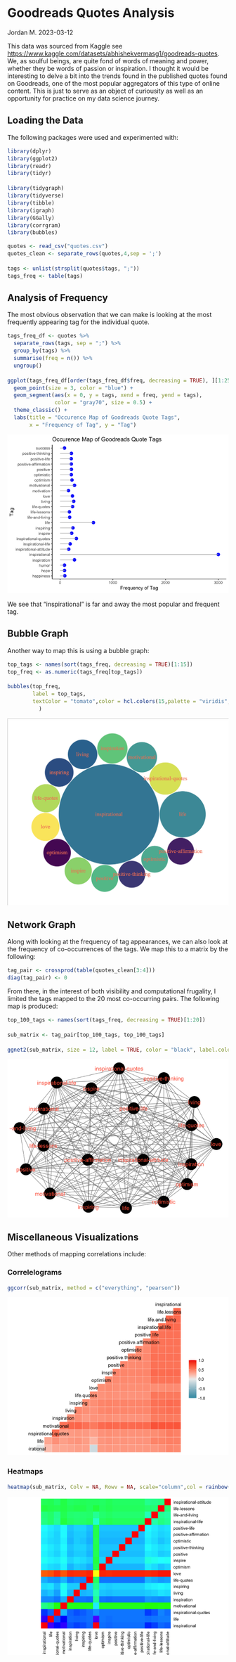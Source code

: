 Goodreads Quotes Analysis
================
Jordan M.
2023-03-12

This data was sourced from Kaggle see
<https://www.kaggle.com/datasets/abhishekvermasg1/goodreads-quotes>. We,
as soulful beings, are quite fond of words of meaning and power, whether
they be words of passion or inspiration. I thought it would be
interesting to delve a bit into the trends found in the published quotes
found on Goodreads, one of the most popular aggregators of this type of
online content. This is just to serve as an object of curiousity as well
as an opportunity for practice on my data science journey.

## Loading the Data

The following packages were used and experimented with:

``` r
library(dplyr)
library(ggplot2)
library(readr)
library(tidyr)

library(tidygraph)
library(tidyverse)
library(tibble)
library(igraph)
library(GGally)
library(corrgram)
library(bubbles)
```

``` r
quotes <- read_csv("quotes.csv")
quotes_clean <- separate_rows(quotes,4,sep = ';')

tags <- unlist(strsplit(quotes$tags, ";"))
tags_freq <- table(tags)
```

## Analysis of Frequency

The most obvious observation that we can make is looking at the most
frequently appearing tag for the individual quote.

``` r
tags_freq_df <- quotes %>%
  separate_rows(tags, sep = ";") %>%
  group_by(tags) %>%
  summarise(freq = n()) %>%
  ungroup()

ggplot(tags_freq_df[order(tags_freq_df$freq, decreasing = TRUE), ][1:25,], aes(x = freq, y = tags)) +
  geom_point(size = 3, color = "blue") +
  geom_segment(aes(x = 0, y = tags, xend = freq, yend = tags),
               color = "gray70", size = 0.5) +
  theme_classic() +
  labs(title = "Occurence Map of Goodreads Quote Tags",
       x = "Frequency of Tag", y = "Tag")
```

![](Title_files/figure-gfm/unnamed-chunk-3-1.png)<!-- -->

We see that “inspirational” is far and away the most popular and
frequent tag.

## Bubble Graph

Another way to map this is using a bubble graph:

``` r
top_tags <- names(sort(tags_freq, decreasing = TRUE)[1:15])
top_freq <- as.numeric(tags_freq[top_tags])

bubbles(top_freq, 
        label = top_tags,
        textColor = "tomato",color = hcl.colors(15,palette = "viridis", alpha=NULL)[sample(15)]
          )
```

<img src="Rplot.png" width="600" />

## Network Graph

Along with looking at the frequency of tag appearances, we can also look
at the frequency of co-occurrences of the tags. We map this to a matrix
by the following:

``` r
tag_pair <- crossprod(table(quotes_clean[3:4]))
diag(tag_pair) <- 0
```

From there, in the interest of both visibility and computational
frugality, I limited the tags mapped to the 20 most co-occurring pairs.
The following map is produced:

``` r
top_100_tags <- names(sort(tags_freq, decreasing = TRUE)[1:20])

sub_matrix <- tag_pair[top_100_tags, top_100_tags]

ggnet2(sub_matrix, size = 12, label = TRUE, color = "black", label.color = "tomato")
```

![](Title_files/figure-gfm/unnamed-chunk-6-1.png)<!-- -->

## Miscellaneous Visualizations

Other methods of mapping correlations include:

### Correlelograms

``` r
ggcorr(sub_matrix, method = c("everything", "pearson"))
```

![](Title_files/figure-gfm/unnamed-chunk-7-1.png)<!-- -->

### Heatmaps

``` r
heatmap(sub_matrix, Colv = NA, Rowv = NA, scale="column",col = rainbow(256))
```

![](Title_files/figure-gfm/unnamed-chunk-8-1.png)<!-- -->
